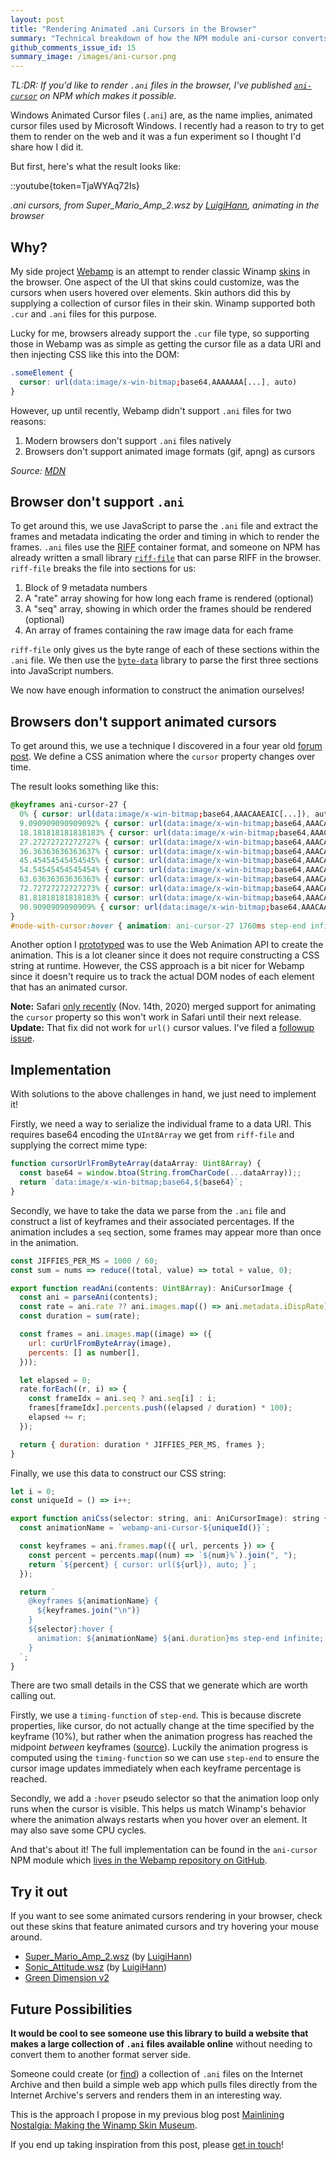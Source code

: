 ```yaml
---
layout: post
title: "Rendering Animated .ani Cursors in the Browser"
summary: "Technical breakdown of how the NPM module ani-cursor converts .ani files into CSS animations in the browser"
github_comments_issue_id: 15
summary_image: /images/ani-cursor.png
---
```


<script src="/javascripts/ani-cursor.js"></script>
<script>
async function applyCursor(selector, aniUrl) {
  const response = await fetch(aniUrl);
  const data = new Uint8Array(await response.arrayBuffer());

  const style = document.createElement("style");
  style.innerText = aniCursor.convertAniBinaryToCSS(selector, data);

  document.head.appendChild(style);
}

applyCursor(
  "body",
  "https://archive.org/cors/tucows_169750_Dove_Flying/dove.ani"
);
</script>

*TL:DR: If you'd like to render `.ani` files in the browser, I've published [`ani-cursor`](https://www.npmjs.com/package/ani-cursor) on NPM which makes it possible.*

Windows Animated Cursor files (`.ani`) are, as the name implies, animated cursor files used by Microsoft Windows. I recently had a reason to try to get them to render on the web and it was a fun experiment so I thought I'd share how I did it.

But first, here's what the result looks like:

::youtube{token=TjaWYAq72Is}

_.ani cursors, from Super_Mario_Amp_2.wsz by [LuigiHann](https://twitter.com/luigihann), animating in the browser_

## Why?

My side project [Webamp](https://webamp.org) is an attempt to render classic Winamp [skins](https://en.wikipedia.org/wiki/Skin_(computing)) in the browser. One aspect of the UI that skins could customize, was the cursors when users hovered over elements. Skin authors did this by supplying a collection of cursor files in their skin. Winamp supported both `.cur` and `.ani` files for this purpose.

Lucky for me, browsers already support the `.cur` file type, so supporting those in Webamp was as simple as getting the cursor file as a data URI and then injecting CSS like this into the DOM:

```css
.someElement {
  cursor: url(data:image/x-win-bitmap;base64,AAAAAAA[...], auto)
}
```

However, up until recently, Webamp didn't support `.ani` files for two reasons:

1. Modern browsers don't support `.ani` files natively
2. Browsers don't support animated image formats (gif, apng) as cursors

*Source: [MDN](https://developer.mozilla.org/en-US/docs/Web/CSS/CSS_Basic_User_Interface/Using_URL_values_for_the_cursor_property)*

## Browser don't support `.ani`

To get around this, we use JavaScript to parse the `.ani` file and extract the frames and metadata indicating the order and timing in which to render the frames. `.ani` files use the [RIFF](http://fileformats.archiveteam.org/wiki/RIFF) container format, and someone on NPM has already written a small library [`riff-file`](https://github.com/rochars/riff-file) that can parse RIFF in the browser. `riff-file` breaks the file into sections for us:

1. Block of 9 metadata numbers
2. A "rate" array showing for how long each frame is rendered (optional)
3. A "seq" array, showing in which order the frames should be rendered (optional)
4. An array of frames containing the raw image data for each frame

`riff-file` only gives us the byte range of each of these sections within the `.ani` file. We then use the [`byte-data`](https://github.com/rochars/byte-data) library to parse the first three sections into JavaScript numbers.

We now have enough information to construct the animation ourselves!

## Browsers don't support animated cursors

To get around this, we use a technique I discovered in a four year old [forum post](https://css-tricks.com/forums/topic/animated-cursor/). We define a CSS animation where the `cursor` property changes over time.

The result looks something like this:

```css
@keyframes ani-cursor-27 {
  0% { cursor: url(data:image/x-win-bitmap;base64,AAACAAEAIC[...]), auto; }
  9.090909090909092% { cursor: url(data:image/x-win-bitmap;base64,AAACAAEAIC[...]), auto; }
  18.181818181818183% { cursor: url(data:image/x-win-bitmap;base64,AAACAAEAI[...]), auto; }
  27.27272727272727% { cursor: url(data:image/x-win-bitmap;base64,AAACAAEAIC[...]), auto; }
  36.36363636363637% { cursor: url(data:image/x-win-bitmap;base64,AAACAAEAIC[...]), auto; }
  45.45454545454545% { cursor: url(data:image/x-win-bitmap;base64,AAACAAEAIC[...]), auto; }
  54.54545454545454% { cursor: url(data:image/x-win-bitmap;base64,AAACAAEAIC[...]), auto; }
  63.63636363636363% { cursor: url(data:image/x-win-bitmap;base64,AAACAAEAIC[...]), auto; }
  72.72727272727273% { cursor: url(data:image/x-win-bitmap;base64,AAACAAEAIC[...]), auto; }
  81.81818181818183% { cursor: url(data:image/x-win-bitmap;base64,AAACAAEAIC[...]), auto; }
  90.9090909090909% { cursor: url(data:image/x-win-bitmap;base64,AAACAAEAICA[...]), auto; }
}
#node-with-cursor:hover { animation: ani-cursor-27 1760ms step-end infinite; }
```

Another option I [prototyped](https://codesandbox.io/s/ani-web-animation-lz46u?file=/src/parseAni.js) was to use the Web Animation API to create the animation. This is a lot cleaner since it does not require constructing a CSS string at runtime. However, the CSS approach is a bit nicer for Webamp since it doesn't require us to track the actual DOM nodes of each element that has an animated cursor. 

**Note:** Safari [only recently](https://trac.webkit.org/changeset/269812/webkit) (Nov. 14th, 2020) merged support for animating the `cursor` property so this won't work in Safari until their next release. **Update:** That fix did not work for `url()` cursor values. I've filed a [followup issue](https://bugs.webkit.org/show_bug.cgi?id=221589).

## Implementation

With solutions to the above challenges in hand, we just need to implement it!

Firstly, we need a way to serialize the individual frame to a data URI. This requires base64 encoding the `UInt8Array` we get from `riff-file` and supplying the correct mime type:

```jsx
function cursorUrlFromByteArray(dataArray: Uint8Array) {
  const base64 = window.btoa(String.fromCharCode(...dataArray));;
  return `data:image/x-win-bitmap;base64,${base64}`;
}
```

Secondly, we have to take the data we parse from the `.ani` file and construct a list of keyframes and their associated percentages. If the animation includes a `seq` section, some frames may appear more than once in the animation.  

```jsx
const JIFFIES_PER_MS = 1000 / 60;
const sum = nums => reduce((total, value) => total + value, 0);

export function readAni(contents: Uint8Array): AniCursorImage {
  const ani = parseAni(contents);
  const rate = ani.rate ?? ani.images.map(() => ani.metadata.iDispRate);
  const duration = sum(rate);

  const frames = ani.images.map((image) => ({
    url: curUrlFromByteArray(image),
    percents: [] as number[],
  }));

  let elapsed = 0;
  rate.forEach((r, i) => {
    const frameIdx = ani.seq ? ani.seq[i] : i;
    frames[frameIdx].percents.push((elapsed / duration) * 100);
    elapsed += r;
  });

  return { duration: duration * JIFFIES_PER_MS, frames };
}
```

Finally, we use this data to construct our CSS string:

```jsx
let i = 0;
const uniqueId = () => i++;

export function aniCss(selector: string, ani: AniCursorImage): string {
  const animationName = `webamp-ani-cursor-${uniqueId()}`;

  const keyframes = ani.frames.map(({ url, percents }) => {
    const percent = percents.map((num) => `${num}%`).join(", ");
    return `${percent} { cursor: url(${url}), auto; }`;
  });

  return `
    @keyframes ${animationName} {
      ${keyframes.join("\n")}
    }
    ${selector}:hover {
      animation: ${animationName} ${ani.duration}ms step-end infinite;
    }
  `;
}
```

There are two small details in the CSS that we generate which are worth calling out.

Firstly, we use a `timing-function` of `step-end`. This is because discrete properties, like cursor, do not actually change at the time specified by the keyframe (10%), but rather when the animation progress has reached the midpoint *between* keyframes ([source](https://drafts.csswg.org/web-animations-1/#discrete)). Luckily the animation progress is computed using the `timing-function` so we can use `step-end` to ensure the cursor image updates immediately when each keyframe percentage is reached.

Secondly, we add a `:hover` pseudo selector so that the animation loop only runs when the cursor is visible. This helps us match Winamp's behavior where the animation always restarts when you hover over an element. It may also save some CPU cycles.

And that's about it! The full implementation can be found in the `ani-cursor` NPM module which [lives in the Webamp repository on GitHub](https://github.com/captbaritone/webamp/tree/master/packages/ani-cursor).

## Try it out

If you want to see some animated cursors rendering in your browser, check out these skins that feature animated cursors and try hovering your mouse around.

- [Super_Mario_Amp_2.wsz](https://webamp.org/?skinUrl=https://cdn.webampskins.org/skins/6e30f9e9b8f5719469809785ae5e4a1f.wsz) (by [LuigiHann](https://twitter.com/luigihann?lang=en))
- [Sonic_Attitude.wsz](https://webamp.org/?skinUrl=https://cdn.webampskins.org/skins/4cbfadd11c0e8ebec834ea0355d275c1.wsz) (by [LuigiHann](https://twitter.com/luigihann?lang=en))
- [Green Dimension v2](https://webamp.org/?skinUrl=https://cdn.webampskins.org/skins/4308a2fc648033bf5fe7c4d56a5c8823.wsz)

## Future Possibilities

**It would be cool to see someone use this library to build a website that makes a large collection of `.ani` files available online** without needing to convert them to another format server side.

Someone could create (or [find](https://archive.org/details/TOPCUR95_ZIP)) a collection of `.ani` files on the Internet Archive and then build a simple web app which pulls files directly from the Internet Archive's servers and renders them in an interesting way.

This is the approach I propose in my previous blog post [Mainlining Nostalgia: Making the Winamp Skin Museum](https://jordaneldredge.com/blog/winamp-skin-musuem/).

If you end up taking inspiration from this post, please [get in touch](https://jordaneldredge.com/contact/)!